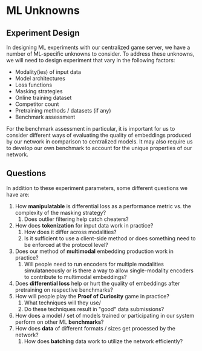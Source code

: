 # ML Unknowns

## Experiment Design

In designing ML experiments with our centralized game server, we have a number of ML-specific unknowns to consider. To address these unknowns, we will need to design experiment that vary in the following factors:

* Modality(ies) of input data
* Model architectures
* Loss functions 
* Masking strategies
* Online training dataset
* Competitor count
* Pretraining methods / datasets (if any)
* Benchmark assessment

For the benchmark assessment in particular, it is important for us to consider different ways of evaluating the quality of embeddings produced by our network in comparison to centralized models. It may also require us to develop our own benchmark to account for the unique properties of our network.

## Questions

In addition to these experiment parameters, some different questions we have are:
1. How **manipulatable** is differential loss as a performance metric vs. the complexity of the masking strategy?
    1. Does outlier filtering help catch cheaters?
2. How does **tokenization** for input data work in practice?
    1. How does it differ across modalities?
    2. Is it sufficient to use a client-side method or does something need to be enforced at the protocol level?
3. Does our method of **multimodal** embedding production work in practice?
    1. Will people need to run encoders for multiple modalities simulataneously or is there a way to allow single-modality encoders to contribute to multimodal embeddings?
4. Does **differential loss** help or hurt the quality of embeddings after pretraining on respective benchmarks?
5. How will people play the **Proof of Curiosity** game in practice?
    1. What techniques will they use/
    2. Do these techniques result in "good" data submissions?
6. How does a model / set of models trained or participating in our system perform on other ML **benchmarks**?
7. How does **data** of different formats / sizes get processed by the network?
    1. How does **batching** data work to utilize the network efficiently?